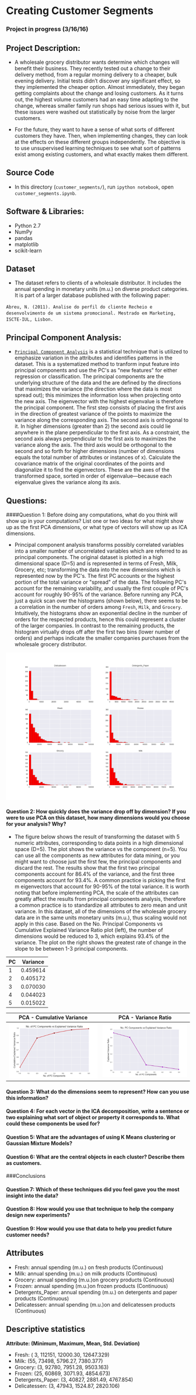 # Creating Customer Segments

### Project in progress (3/16/16)

## Project Description:

- A wholesale grocery distributor wants determine which changes will benefit their business. They recently tested out a change to their delivery method, from a regular morning delivery to a cheaper, bulk evening delivery. Initial tests didn’t discover any significant effect, so they implemented the cheaper option. Almost immediately, they began getting complaints about the change and losing customers. As it turns out, the highest volume customers had an easy time adapting to the change, whereas smaller family run shops had serious issues with it, but these issues were washed out statistically by noise from the larger customers.

- For the future, they want to have a sense of what sorts of different customers they have. Then, when implementing changes, they can look at the effects on these different groups independently. The objective is to use unsupervised learning techniques to see what sort of patterns exist among existing customers, and what exactly makes them different.

## Source Code

- In this directory (`customer_segments/`), run `ipython notebook`, open `customer_segments.ipynb`.

## Software & Libraries:

 - Python 2.7
 - NumPy
 - pandas
 - matplotlib
 - scikit-learn

## Dataset

- The dataset refers to clients of a wholesale distributor. It includes the annual spending in monetary units (m.u.) on diverse product categories. It is part of a larger database published with the following paper:

`Abreu, N. (2011). Analise do perfil do cliente Recheio e desenvolvimento de um sistema promocional. Mestrado em Marketing, ISCTE-IUL, Lisbon.`

## Principal Component Analysis:

- [`Principal Component Analysis`](http://scikit-learn.org/stable/modules/generated/sklearn.decomposition.PCA.html) is a statistical technique that is utilized to emphasize variation in the attributes and identifies patterns in the dataset. This is a systematized method to tranform input feature into principal components and use the PC's as "new features" for either regression or classification. The principal components are the underlying structure of the data and the are defined by the directions that maximizes the variance (the direction where the data is most spread out); this minimizes the information loss when projecting onto the new axis.
The eigenvector with the highest eigenvalue is therefore the principal component. The first step consists of placing the first axis in the direction of greatest variance of the points to maximize the variance along the corresponding axis. The second axis is orthogonal to it. In higher dimensions (greater than 2) the second axis could lie anywhere in the plane perpendicular to the first axis. As a constraint, the second axis always perpendicular to the first axis to maximizes the variance along the axis. The third axis would be orthogonal to the second and so forth for higher dimensions (number of dimensions equals the total number of attributes or instances of x). Calculate the covariance matrix of the original coordinates of the points and diagonalize it to find the eigenvectors. These are the axes of the transformed space, sorted in order of eigenvalue—because each eigenvalue gives the variance along its axis.


## Questions:

####Question 1: Before doing any computations, what do you think will show up in your computations? List one or two ideas for what might show up as the first PCA dimensions, or what type of vectors will show up as ICA dimensions.

- Principal component analysis transforms possibly correlated variables into a smaller number of uncorrelated variables which are referred to as principal components. The original dataset is plotted in a high dimensional space (D=5) and is represented in terms of Fresh, Milk, Grocery, etc; transforming the data into the new dimensions which is represented now by the PC's. The first PC accounts or the highest portion of the total variance or "spread" of the data. The following PC's account for the remaining variability, and usually the first couple of PC's account for roughly 90-95% of the variance. Before running any PCA, just a quick scan over the histograms (shown below), there seems to be a correlation in the number of orders among `Fresh`, `Milk`, and `Grocery`. Intuitively, the histograms show an exponential decline in the number of orders for the respected products, hence this could represent a cluster of the larger companies. In contrast to the remaining products, the histogram virtually drops off after the first two bins (lower number of orders) and perhaps indicate the smaller companies purchases from the wholesale grocery distributor.

![](Data.Histograms.png)  

#### Question 2: How quickly does the variance drop off by dimension? If you were to use PCA on this dataset, how many dimensions would you choose for your analysis? Why?

- The figure below shows the result of transforming the dataset with 5 numeric attributes, corresponding to data points in a high dimensional space (D=5). The plot shows the variance vs the component (n=5). You can use all the components as new attributes for data mining, or you might want to choose just the first few, the principal components and discard the rest. The results show that the first two principal components account for 86.4% of the variance, and the first three components account for 93.4%. A common practice is picking the first m eigenvectors that account for 90-95% of the total variance. It is worth noting that before implementing PCA, the scale of the attributes can greatly affect the results from principal components analysis, therefore a common practice is to standardize all attributes to zero mean and unit variance. In this dataset, all of the dimensions of the wholesale grocery data are in the same units monetary units (m.u.), thus scaling would not apply in this case. Based on the No. Principal Components vs Cumulative Explained Variance Ratio plot (left), the number of dimensions would be reduced to 3, which explains 93.4% of the variance. The plot on the right shows the greatest rate of change in the slope to be between 1-3 principal components. 

|   PC   |  Variance |  
| ------ | --------- |    
|   1    | 0.459614  |       
|   2    | 0.405172  | 
|   3    | 0.070030  |
|   4    | 0.044023  | 
|   5    | 0.015022  |

PCA - Cumulative Variance  | PCA - Variance Ratio       |
:-------------------------:|:-------------------------: | 
![](PCA_Plot.png)          | ![](PCA_Plot2.png)  | 



#### Question 3: What do the dimensions seem to represent? How can you use this information?


#### Question 4: For each vector in the ICA decomposition, write a sentence or two explaining what sort of object or property it corresponds to. What could these components be used for?


#### Question 5: What are the advantages of using K Means clustering or Gaussian Mixture Models?



#### Question 6:  What are the central objects in each cluster? Describe them as customers.

###Conclusions

#### Question 7:  Which of these techniques did you feel gave you the most insight into the data?


#### Question 8: How would you use that technique to help the company design new experiments?


#### Question 9: How would you use that data to help you predict future customer needs?


## Attributes

- Fresh: annual spending (m.u.) on fresh products (Continuous)
- Milk: annual spending (m.u.) on milk products (Continuous)
- Grocery: annual spending (m.u.)on grocery products (Continuous)
- Frozen: annual spending (m.u.)on frozen products (Continuous)
- Detergents_Paper: annual spending (m.u.) on detergents and paper products (Continuous)
- Delicatessen: annual spending (m.u.)on and delicatessen products (Continuous)

## Descriptive statistics

**Attribute: (Minimum, Maximum, Mean, Std. Deviation)**

- Fresh: ( 3, 112151, 12000.30, 12647.329)
- Milk: (55, 73498, 5796.27, 7380.377)
- Grocery: (3, 92780, 7951.28, 9503.163)
- Frozen: (25, 60869, 3071.93, 4854.673)
- Detergents_Paper: (3, 40827, 2881.49, 4767.854)
- Delicatessen: (3, 47943, 1524.87, 2820.106)
